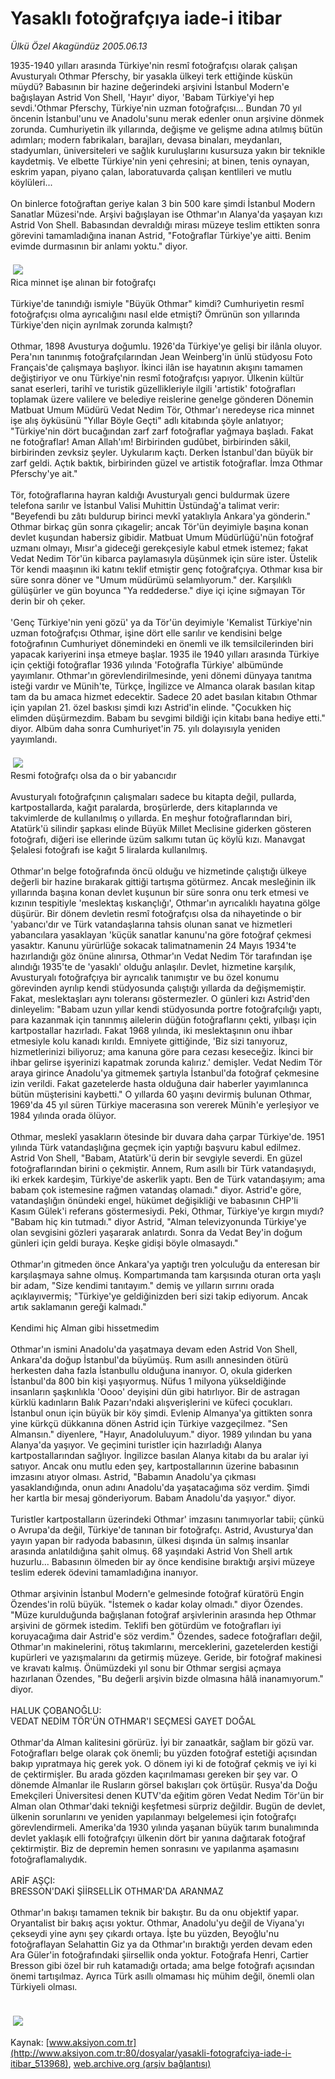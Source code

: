 # Yasaklı fotoğrafçıya iade-i itibar

*Ülkü Özel Akagündüz 2005.06.13*

<div class="pNewsDetailMainContent ctx_content" itemprop="articleBody">
 1935-1940 yılları arasında Türkiye'nin resmî fotoğrafçısı olarak çalışan Avusturyalı Othmar Pferschy, bir yasakla ülkeyi terk ettiğinde küskün müydü? Babasının bir hazine değerindeki arşivini İstanbul Modern'e bağışlayan Astrid Von Shell, 'Hayır' diyor, 'Babam Türkiye'yi hep sevdi.'Othmar Pferschy, Türkiye'nin uzman fotoğrafçısı... Bundan 70 yıl öncenin İstanbul'unu ve Anadolu'sunu merak edenler onun arşivine dönmek zorunda. Cumhuriyetin ilk yıllarında, değişme ve gelişme adına atılmış bütün adımları; modern fabrikaları, barajları, devasa binaları, meydanları, stadyumları, üniversiteleri ve sağlık kuruluşlarını kusursuza yakın bir teknikle kaydetmiş. Ve elbette Türkiye'nin yeni çehresini; at binen, tenis oynayan, eskrim yapan, piyano çalan, laboratuvarda çalışan kentlileri ve mutlu köylüleri...
 <br/>
 <br/>
 On binlerce fotoğraftan geriye kalan 3 bin 500 kare şimdi İstanbul Modern Sanatlar Müzesi'nde. Arşivi bağışlayan ise Othmar'ın Alanya'da yaşayan kızı Astrid Von Shell. Babasından devraldığı mirası müzeye teslim ettikten sonra görevini tamamladığına inanan Astrid, "Fotoğraflar Türkiye'ye aitti. Benim evimde durmasının bir anlamı yoktu." diyor.
 <br/>
 <a href="http://web.archive.org/web/20151023050839/http://www.aksiyon.com.tr/haberfotograf.php?catid=21958">
  <br/>
  <img border="0" hspace="4" src="/web/20151023050839im_/http://www.aksiyon.com.tr/dosyalar/fotograf/banner/haber-21958.jpg" vspace="4"/>
 </a>
 <br/>
 Rica minnet işe alınan bir fotoğrafçı
 <br/>
 <br/>
 Türkiye'de tanındığı ismiyle "Büyük Othmar" kimdi? Cumhuriyetin resmî fotoğrafçısı olma ayrıcalığını nasıl elde etmişti? Ömrünün son yıllarında Türkiye'den niçin ayrılmak zorunda kalmıştı?
 <br/>
 <br/>
 Othmar, 1898 Avusturya doğumlu. 1926'da Türkiye'ye gelişi bir ilânla oluyor. Pera'nın tanınmış fotoğrafçılarından Jean Weinberg'in ünlü stüdyosu Foto Français'de çalışmaya başlıyor. İkinci ilân ise hayatının akışını tamamen değiştiriyor ve onu Türkiye'nin resmî fotoğrafçısı yapıyor. Ülkenin kültür sanat eserleri, tarihî ve turistik güzellikleriyle ilgili 'artistik' fotoğrafları toplamak üzere valilere ve belediye reislerine genelge gönderen Dönemin Matbuat Umum Müdürü Vedat Nedim Tör,  Othmar'ı neredeyse rica minnet işe alış öyküsünü "Yıllar Böyle Geçti" adlı kitabında şöyle anlatıyor; "Türkiye'nin dört bucağından zarf zarf fotoğraflar yağmaya başladı. Fakat ne fotoğraflar! Aman Allah'ım! Birbirinden gudûbet, birbirinden sâkil, birbirinden zevksiz şeyler. Uykularım kaçtı. Derken İstanbul'dan büyük bir zarf geldi. Açtık baktık, birbirinden güzel ve artistik fotoğraflar. İmza Othmar Pferschy'ye ait."
 <br/>
 <br/>
 Tör, fotoğraflarına hayran kaldığı Avusturyalı genci buldurmak üzere telefona sarılır ve İstanbul Valisi Muhittin Üstündağ'a talimat verir: "Beyefendi bu zâtı buldurup birinci mevkî yataklıyla Ankara'ya gönderin." Othmar birkaç gün sonra çıkagelir; ancak Tör'ün deyimiyle başına konan devlet kuşundan habersiz gibidir. Matbuat Umum Müdürlüğü'nün fotoğraf uzmanı olmayı, Mısır'a gideceği gerekçesiyle kabul etmek istemez; fakat Vedat Nedim Tör'ün kibarca paylamasıyla düşünmek için süre ister. Üstelik Tör kendi maaşının iki katını teklif etmiştir genç fotoğrafçıya. Othmar kısa bir süre sonra döner ve "Umum müdürümü selamlıyorum." der. Karşılıklı gülüşürler ve gün boyunca "Ya reddederse." diye içi içine sığmayan Tör derin bir oh çeker.
 <br/>
 <br/>
 'Genç Türkiye'nin yeni gözü' ya da Tör'ün deyimiyle 'Kemalist Türkiye'nin uzman fotoğrafçısı Othmar, işine dört elle sarılır ve kendisini belge fotoğrafının Cumhuriyet dönemindeki en önemli ve ilk temsilcilerinden biri yapacak kariyerini inşa etmeye başlar. 1935 ile 1940 yılları arasında Türkiye için çektiği fotoğraflar 1936 yılında 'Fotoğrafla Türkiye' albümünde yayımlanır. Othmar'ın görevlendirilmesinde, yeni dönemi dünyaya tanıtma isteği vardır ve Münih'te, Türkçe, İngilizce ve Almanca olarak basılan kitap tam da bu amaca hizmet edecektir. Sadece 20 adet basılan kitabın Othmar için yapılan 21. özel baskısı şimdi kızı Astrid'in elinde. "Çocukken hiç elimden düşürmezdim. Babam bu sevgimi bildiği için kitabı bana hediye etti." diyor. Albüm daha sonra Cumhuriyet'in 75. yılı dolayısıyla yeniden yayımlandı.
 <br/>
 <a href="http://web.archive.org/web/20151023050839/http://www.aksiyon.com.tr/haberfotograf.php?catid=21958">
  <br/>
  <img border="0" hspace="4" src="/web/20151023050839im_/http://www.aksiyon.com.tr/dosyalar/fotograf/banner/haber-21958.jpg" vspace="4"/>
 </a>
 <br/>
 Resmi fotoğrafçı olsa da  o bir yabancıdır
 <br/>
 <br/>
 Avusturyalı fotoğrafçının çalışmaları sadece bu kitapta değil, pullarda, kartpostallarda, kağıt paralarda, broşürlerde, ders kitaplarında ve takvimlerde de kullanılmış o yıllarda. En meşhur fotoğraflarından biri, Atatürk'ü silindir şapkası elinde Büyük Millet Meclisine giderken gösteren fotoğrafı, diğeri ise ellerinde üzüm salkımı tutan üç köylü kızı. Manavgat Şelalesi fotoğrafı ise kağıt 5 liralarda kullanılmış.
 <br/>
 <br/>
 Othmar'ın belge fotoğrafında öncü olduğu ve hizmetinde çalıştığı ülkeye değerli bir hazine bırakarak gittiği tartışma götürmez. Ancak mesleğinin ilk yıllarında başına konan devlet kuşunun bir süre sonra onu terk etmesi ve kızının tespitiyle 'meslektaş kıskançlığı', Othmar'ın ayrıcalıklı hayatına gölge düşürür. Bir dönem devletin resmî fotoğrafçısı olsa da nihayetinde o bir 'yabancı'dır ve Türk vatandaşlarına tahsis olunan sanat ve hizmetleri yabancılara yasaklayan 'küçük sanatlar kanunu'na göre fotoğraf çekmesi yasaktır. Kanunu yürürlüğe sokacak talimatnamenin 24 Mayıs 1934'te hazırlandığı göz önüne alınırsa, Othmar'ın Vedat Nedim Tör tarafından işe alındığı 1935'te de 'yasaklı' olduğu anlaşılır. Devlet, hizmetine karşılık, Avusturyalı fotoğrafçıya bir ayrıcalık tanımıştır ve bu özel konumu görevinden ayrılıp kendi stüdyosunda çalıştığı yıllarda da değişmemiştir. Fakat, meslektaşları aynı toleransı göstermezler. O günleri kızı Astrid'den dinleyelim: "Babam uzun yıllar kendi stüdyosunda portre fotoğrafçılığı yaptı, para kazanmak için tanınmış ailelerin düğün fotoğraflarını çekti, yılbaşı için kartpostallar hazırladı. Fakat 1968 yılında, iki meslektaşının onu ihbar etmesiyle kolu kanadı kırıldı. Emniyete gittiğinde, 'Biz sizi tanıyoruz, hizmetlerinizi biliyoruz; ama kanuna göre para cezası keseceğiz. İkinci bir ihbar gelirse işyerinizi kapatmak zorunda kalırız.' demişler. Vedat Nedim Tör araya girince Anadolu'ya gitmemek şartıyla İstanbul'da fotoğraf çekmesine izin verildi. Fakat gazetelerde hasta olduğuna dair haberler yayımlanınca bütün müşterisini kaybetti." O yıllarda 60 yaşını devirmiş bulunan Othmar, 1969'da 45 yıl süren Türkiye macerasına son vererek Münih'e yerleşiyor ve 1984 yılında orada ölüyor.
 <br/>
 <br/>
 Othmar, meslekî yasakların ötesinde bir duvara daha çarpar Türkiye'de. 1951 yılında Türk vatandaşlığına geçmek için yaptığı başvuru kabul edilmez. Astrid Von Shell, "Babam, Atatürk'ü derin bir sevgiyle severdi. En güzel fotoğraflarından birini o çekmiştir. Annem, Rum asıllı bir Türk vatandaşıydı, iki erkek kardeşim, Türkiye'de askerlik yaptı. Ben de Türk vatandaşıyım; ama babam çok istemesine rağmen vatandaş olamadı." diyor. Astrid'e göre, vatandaşlığın önündeki engel, hükümet değişikliği ve babasının CHP'li Kasım Gülek'i referans göstermesiydi. Peki, Othmar, Türkiye'ye kırgın mıydı? "Babam hiç kin tutmadı." diyor Astrid, "Alman televizyonunda Türkiye'ye olan sevgisini gözleri yaşararak anlatırdı. Sonra da Vedat Bey'in doğum günleri için geldi buraya. Keşke gidişi böyle olmasaydı."
 <br/>
 <br/>
 Othmar'ın  gitmeden önce Ankara'ya yaptığı tren yolculuğu da enteresan bir karşılaşmaya sahne olmuş. Kompartımanda tam karşısında oturan orta yaşlı bir adam, "Size kendimi tanıtayım." demiş ve yılların sırrını orada açıklayıvermiş; "Türkiye'ye geldiğinizden beri sizi takip ediyorum. Ancak artık saklamanın gereği kalmadı."
 <br/>
 <br/>
 Kendimi hiç Alman gibi hissetmedim
 <br/>
 <br/>
 Othmar'ın ismini Anadolu'da yaşatmaya devam eden Astrid Von Shell, Ankara'da doğup İstanbul'da büyümüş. Rum asıllı annesinden ötürü herkesten daha fazla İstanbullu olduğuna inanıyor. O, okula giderken İstanbul'da 800 bin kişi yaşıyormuş. Nüfus 1 milyona yükseldiğinde insanların şaşkınlıkla 'Oooo' deyişini dün gibi hatırlıyor. Bir de astragan kürklü kadınların Balık Pazarı'ndaki alışverişlerini ve küfeci çocukları. İstanbul onun için büyük bir köy şimdi. Evlenip Almanya'ya gittikten sonra yine kürkçü dükkanına dönen Astrid için Türkiye  vazgeçilmez. "Sen Almansın." diyenlere, "Hayır, Anadoluluyum." diyor. 1989 yılından bu yana Alanya'da yaşıyor. Ve geçimini turistler için hazırladığı Alanya kartpostallarından sağlıyor. İngilizce basılan Alanya kitabı da bu aralar iyi satıyor. Ancak onu mutlu eden şey, kartpostallarının üzerine babasının imzasını atıyor olması. Astrid, "Babamın Anadolu'ya çıkması yasaklandığında, onun adını Anadolu'da yaşatacağıma söz verdim. Şimdi her kartla bir mesaj gönderiyorum. Babam Anadolu'da yaşıyor." diyor.
 <br/>
 <br/>
 Turistler kartpostalların üzerindeki Othmar' imzasını tanımıyorlar tabii; çünkü o Avrupa'da değil, Türkiye'de tanınan bir fotoğrafçı. Astrid,  Avusturya'dan yayın yapan bir radyoda babasının, ülkesi dışında ün salmış insanlar arasında anlatıldığına şahit olmuş. 68 yaşındaki Astrid Von Shell artık huzurlu... Babasının ölmeden bir ay önce kendisine bıraktığı arşivi müzeye teslim ederek ödevini tamamladığına inanıyor.
 <br/>
 <br/>
 Othmar arşivinin İstanbul Modern'e gelmesinde fotoğraf küratörü Engin Özendes'in rolü büyük. "İstemek o kadar kolay olmadı." diyor Özendes. "Müze kurulduğunda bağışlanan fotoğraf arşivlerinin arasında hep Othmar arşivini de görmek istedim. Teklifi ben götürdüm ve fotoğrafları iyi koruyacağıma dair Astrid'e söz verdim." Özendes, sadece fotoğrafları değil, Othmar'ın makinelerini, rötuş takımlarını, merceklerini, gazetelerden kestiği kupürleri ve yazışmalarını da getirmiş müzeye. Geride, bir fotoğraf makinesi ve kravatı kalmış. Önümüzdeki yıl sonu bir Othmar sergisi açmaya hazırlanan Özendes, "Bu değerli arşivin bizde olmasına hâlâ inanamıyorum." diyor.
 <br/>
 <br/>
 HALUK ÇOBANOĞLU:
 <br/>
 VEDAT NEDİM TÖR'ÜN OTHMAR'I SEÇMESİ GAYET DOĞAL
 <br/>
 <br/>
 Othmar'da Alman kalitesini görürüz. İyi bir zanaatkâr, sağlam bir gözü var. Fotoğrafları belge olarak çok önemli; bu yüzden fotoğraf estetiği açısından bakıp yıpratmaya hiç gerek yok. O dönem iyi ki de fotoğraf çekmiş ve iyi ki de çektirmişler. Bu arada gözden kaçırılmaması gereken bir şey var. O dönemde Almanlar ile Rusların görsel bakışları çok örtüşür. Rusya'da Doğu Emekçileri Üniversitesi denen KUTV'da eğitim gören Vedat Nedim Tör'ün bir Alman olan Othmar'daki tekniği keşfetmesi sürpriz değildir. Bugün de devlet, ülkenin sorunlarını ve yeniden yapılanmayı belgelemesi için fotoğrafçı görevlendirmeli. Amerika'da 1930 yılında yaşanan büyük tarım bunalımında devlet yaklaşık elli fotoğrafçıyı ülkenin dört bir yanına dağıtarak fotoğraf çektirmiştir. Biz de depremin hemen sonrasını ve yapılanma aşamasını fotoğraflamalıydık.
 <br/>
 <br/>
 ARİF AŞÇI:
 <br/>
 BRESSON'DAKİ ŞİİRSELLİK OTHMAR'DA ARANMAZ
 <br/>
 <br/>
 Othmar'ın bakışı tamamen teknik bir bakıştır. Bu da onu objektif yapar. Oryantalist bir bakış açısı yoktur. Othmar, Anadolu'yu değil de Viyana'yı çekseydi yine aynı şey çıkardı ortaya. İşte bu yüzden,  Beyoğlu'nu fotoğraflayan Selahattin Giz ya da Othmar'ın bıraktığı yerden devam eden Ara Güler'in fotoğrafındaki şiirsellik onda yoktur. Fotoğrafa Henri, Cartier Bresson gibi özel bir ruh katamadığı ortada; ama belge fotoğrafı açısından önemi tartışılmaz. Ayrıca Türk asıllı olmaması hiç mühim değil, önemli olan Türkiyeli olması.
 <br/>
 <br/>
 <a href="http://web.archive.org/web/20151023050839/http://www.aksiyon.com.tr/haberfotograf.php?catid=21958">
  <br/>
  <img border="0" hspace="4" src="/web/20151023050839im_/http://www.aksiyon.com.tr/dosyalar/fotograf/banner/haber-21958.jpg" vspace="4"/>
 </a>
</div>


Kaynak: [www.aksiyon.com.tr](http://www.aksiyon.com.tr:80/dosyalar/yasakli-fotografciya-iade-i-itibar_513968), [web.archive.org (arşiv bağlantısı)](http://web.archive.org/web/20151023050839/http://www.aksiyon.com.tr:80/dosyalar/yasakli-fotografciya-iade-i-itibar_513968)
